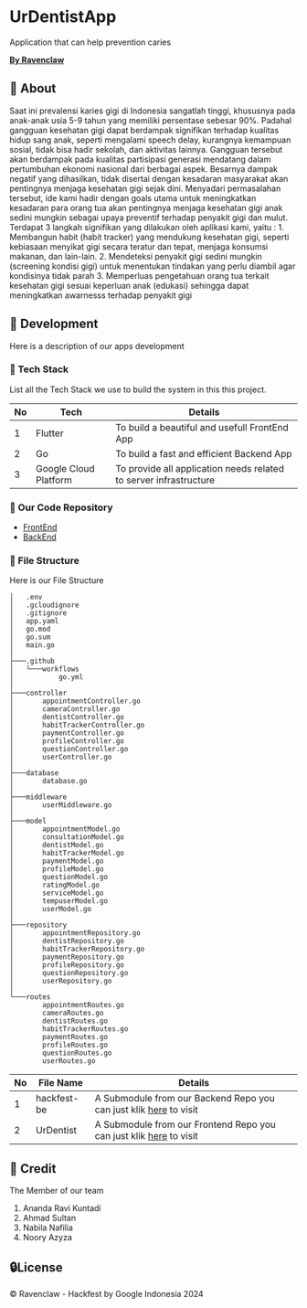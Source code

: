 # UrDentistApp

Application that can help prevention caries

<u>**By Ravenclaw**</u>

## 🔰 About

Saat ini prevalensi karies gigi di Indonesia sangatlah tinggi, khususnya pada anak-anak usia 5-9 tahun yang memiliki persentase sebesar 90%. Padahal gangguan kesehatan gigi dapat berdampak signifikan terhadap kualitas hidup sang anak, seperti mengalami speech delay, kurangnya kemampuan sosial, tidak bisa hadir sekolah, dan aktivitas lainnya. Gangguan tersebut akan berdampak pada kualitas partisipasi generasi mendatang dalam pertumbuhan ekonomi nasional dari berbagai aspek. Besarnya dampak negatif yang dihasilkan, tidak disertai dengan kesadaran masyarakat akan pentingnya menjaga kesehatan gigi sejak dini. Menyadari permasalahan tersebut, ide kami hadir dengan goals utama untuk meningkatkan kesadaran para orang tua akan pentingnya menjaga kesehatan gigi anak sedini mungkin sebagai upaya preventif terhadap penyakit gigi dan mulut. Terdapat 3 langkah signifikan yang dilakukan oleh aplikasi kami, yaitu : 1. Membangun habit (habit tracker) yang mendukung kesehatan gigi, seperti kebiasaan menyikat gigi secara teratur dan tepat, menjaga konsumsi makanan, dan lain-lain. 2. Mendeteksi penyakit gigi sedini mungkin (screening kondisi gigi) untuk menentukan tindakan yang perlu diambil agar kondisinya tidak parah 3. Memperluas pengetahuan orang tua terkait kesehatan gigi sesuai keperluan anak (edukasi) sehingga dapat meningkatkan awarnesss terhadap penyakit gigi

## 🔧 Development

Here is a description of our apps development

### 📓 Tech Stack

List all the Tech Stack we use to build the system in this this project.

| No  | Tech                  | Details                                                           |
| --- | --------------------- | ----------------------------------------------------------------- |
| 1   | Flutter               | To build a beautiful and usefull FrontEnd App                     |
| 2   | Go                    | To build a fast and efficient Backend App                         |
| 3   | Google Cloud Platform | To provide all application needs related to server infrastructure |

### 🔩 Our Code Repository

- [FrontEnd](https://github.com/AhmadSultanMA/UrDentist)
- [BackEnd](https://github.com/ARKNravi/hackfest-be)

### 📁 File Structure

Here is our File Structure

```
│   .env
│   .gcloudignore
│   .gitignore
│   app.yaml
│   go.mod
│   go.sum
│   main.go
│
├───.github
│   └───workflows
│           go.yml
│
├───controller
│       appointmentController.go
│       cameraController.go
│       dentistController.go
│       habitTrackerController.go
│       paymentController.go
│       profileController.go
│       questionController.go
│       userController.go
│
├───database
│       database.go
│
├───middleware
│       userMiddleware.go
│
├───model
│       appointmentModel.go
│       consultationModel.go
│       dentistModel.go
│       habitTrackerModel.go
│       paymentModel.go
│       profileModel.go
│       questionModel.go
│       ratingModel.go
│       serviceModel.go
│       tempuserModel.go
│       userModel.go
│
├───repository
│       appointmentRepository.go
│       dentistRepository.go
│       habitTrackerRepository.go
│       paymentRepository.go
│       profileRepository.go
│       questionRepository.go
│       userRepository.go
│
└───routes
        appointmentRoutes.go
        cameraRoutes.go
        dentistRoutes.go
        habitTrackerRoutes.go
        paymentRoutes.go
        profileRoutes.go
        questionRoutes.go
        userRoutes.go

```

| No  | File Name            | Details                                                                                                                  |
| --- | -------------------- | ------------------------------------------------------------------------------------------------------------------------ |
| 1   | hackfest-be          | A Submodule from our Backend Repo you can just klik [here](https://github.com/ARKNravi/hackfest-be) to visit   |
| 2   | UrDentist            | A Submodule from our Frontend Repo you can just klik [here](https://github.com/AhmadSultanMA/UrDentist) to visit |

## 🌟 Credit

The Member of our team

1. Ananda Ravi Kuntadi
2. Ahmad Sultan 
3. Nabila Nafilia 
4. Noory Azyza

## 🔒License

© Ravenclaw - Hackfest by Google Indonesia 2024
